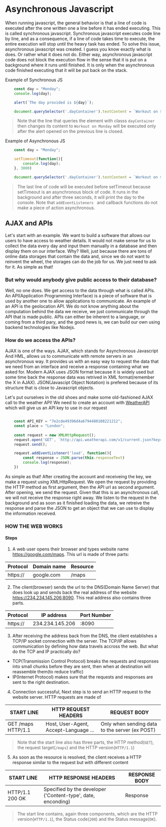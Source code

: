 

# Asynchronous Javascript

When running javascript, the general behavior is that a line of code is executed after the one written one a line before it has ended executing. This is called synchronous javascript. Synchronous javascript executes code line by line, and as a consequence, if a line of code takes time to execute, the entire execution will stop until the heavy task has ended. To solve this issue, asynchronous javascript was created. I guess you know exactly what is does. Or rather what it does not do. Either way, asynchronous javascript code does not block the execution flow in the sense that it is put on a background where it runs until finished. It is only when the asynchronous code finished executing that it will be put back on the stack. 

Example of Synchronous JS
```Javascript
    const day = "Monday";
    console.log(day);

    alert(`The day provided is ${day}`);

    document.querySelector('.dayContainer').textContent = `Workout on ${day}`;
```
> Note that the line that queries the element with classs `dayContainer` then changes its content to `Workout on Monday` will be executed only after the alert opened on the previous line is closed.

Example of Asynchronous JS
```Javascript
    const day = "Monday";

    setTimeout(function(){
        console.log(day);
    }, 3000)

    document.querySelector('.dayContainer').textContent = `Workout on ${day}`;
```
> The last line of code will be executed before setTimeout because setTimeout is an asynchronous block of code. It runs in the background and after three seconds, it will print the day to the console. Note that `addEventListeners ` and callback functions do not make a piece of action asynchronous.


## AJAX and APIs

Let's start with an example. We want to build a software that allows our users to have access to weather details. It would not make sense for us to collect the data every day and input them manually in a database and then display them on our interface. Why? Well, just because there are tons of online data storages that contain the data and, since we do not want to reinvent the wheel, the storages can do the job for us. We just need to ask for it. As simple as that! 

### But why would anybody give public access to their database? 

Well, no one does. We get access to the data through what is called APIs. An API(Application Programming Interface) is a piece of software that is used by another one to allow applications to communicate. An example of an API is the geolocation API. We do not know anything about the computation behind the data we receive, we just communicate through the API that is made public. APIs can either be inherent to a language, or coming from a third pary, and the good news is, we can build our own using backend technologies like Nodejs. 

### How do we access the APIs?

AJAX is one of the ways. AJAX, which stands for Asynchronous Javascript And HML, allows us to communicate with remote servers in an asynchronous way. It provides us with an easy way to request the data that we need from an interface and receive a response containing what we asked for. Modern AJAX uses JSON format because it is widely used but some time back the response data was retrived in XML format(remember the X in AJAX). JSON(Javascipt Object Notation) is prefered because of its structure that is close to Javascript objects.

Let's put ourselves in the old shoes and make some old-fashioned AJAX call to the weather API! We need to create an account with [WeatherAPI](https://www.weatherapi.com/signup.aspx) which will give us an API key to use in our request

```Javascript

    const API_KEY = "7e2cde49396d4a6794480108221212";
    const place = "London";
    
    const request = new XMLHttpRequest();
    request.open('GET', `http://api.weatherapi.com/v1/current.json?key=${API_KEY}&q=${place}&aqi=no`);
    request.send();

    request.addEventListener('load', function(){
        const response = JSON.parse(this.responseText)
        console.log(response);
    })

```

As simple as that! After creating the account and receiveing the key, we make a request using XMLHttpRequest. We open the request by providing the HTTP method as first argument, then the API url as second argument. After opening, we send the request. Given that this is an asynchronous call, we will not receive the response right away. We listen to the request in the background and as soon as it finished loading the data, we retreive the response and parse the JSON to get an object that we can use to display the information received.


### HOW THE WEB WORKS
 
#### Steps 

 1. A web user opens their browser and types website name https://google.com/maps. This url is made of three parts:

| Protocol    | Domain name    | Resource
| ----------- | -----------    | -----------
| https://    | google.com     | /maps

 
 2. The client(browser) sends the url to the DNS(Domain Name Server) that does look up and sends back the real address of the website https://234.234.145.206:8090. This real address also contains three parts. 
 
| Protocol    | IP address      | Port Number
| ----------- | -----------     | -----------
| https://    | 234.234.145.206 | :8090

 
 3. After receiving the address back from the DNS, the client establishes a TCP/IP socket connection with the server. The TCP/IP allows communication by defining how data travels accross the web. But what do the TCP and IP practically do?

  * TCP(Transmission Control Protocol) breaks the requests and responses into small chunks before they are sent, then when at destination will reassemble them(to reduce traffic)
  * IP(Internet Protocol) makes sure that the requests and responses are sent to the right destination.
 
 4. Connection successful, Next step is to send an HTTP request to the website server. HTTP requests are made of
 
| START LINE             | HTTP REQUEST HEADERS                     |  REQUEST BODY
| -----------            | -----------                              | -----------
| GET  /maps  HTTP/1.1   | Host, User-Agent, Accept-Language ...    | Only when sending data to the server (ex POST)

> Note that the start line also has three parts, the HTTP method(`GET`), the request target(`/maps`) and the HTTP version(`HTTP/1.1`) 
 
 
 5. As soon as the resource is resolved, the client receives a HTTP response similar to the request but with different content
 
  START LINE             | HTTP RESPONSE HEADERS                                             |  RESPONSE BODY
| -----------            | -----------                                                       | -----------
| HTTP/1.1   200    OK   | Specified by the developer ('Content-type', date, enconding)      | Response


> The start line contains, again three components, which are the HTTP version(`HTTP/1.1`), the Status code(`200`) and the Status message(`OK`).

 